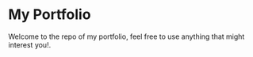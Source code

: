 # My Portfolio
Welcome to the repo of my portfolio, feel free to use anything that might interest you!. 
